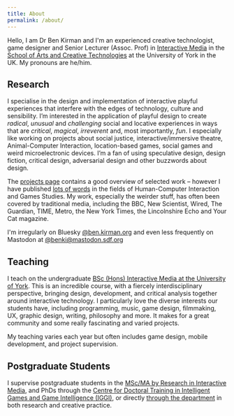 ```yaml
---
title: About
permalink: /about/
---
```

Hello, I am Dr Ben Kirman and I'm an experienced creative technologist, game designer and Senior Lecturer (Assoc. Prof) in [Interactive Media](https://www.york.ac.uk/study/undergraduate/courses/bsc-interactive-media/) in the [School of Arts and Creative Technologies](https://www.york.ac.uk/arts-creative-technologies/) at the University of York in the UK. My pronouns are he/him.

## Research

I specialise in the design and implementation of interactive playful experiences that interfere with the edges of technology, culture and sensibility. I’m interested in the application of playful design to create <em>radical</em>, <em>unusual</em> and <em>challenging</em> social and locative experiences in ways that are <em>critical</em>, <em>magical</em>, <em>irreverent</em> and, most importantly, <em>fun</em>. I especially like working on projects about social justice, interactive/immersive theatre, Animal-Computer Interaction, location-based games, social games and weird microelectronic devices. I’m a fan of using speculative design, design fiction, critical design, adversarial design and other buzzwords about design.

The [projects page](/) contains a good overview of selected work – however I have published [lots of words](/publications) in the fields of Human-Computer Interaction and Games Studies. My work, especially the weirder stuff, has often been covered by traditional media, including the BBC, New Scientist, Wired, The Guardian, TIME, Metro, the New York Times, the Lincolnshire Echo and Your Cat magazine.

I'm irregularly on Bluesky [@ben.kirman.org](https://bsky.app/profile/ben.kirman.org) and even less frequently on Mastodon at <a href="https://mastodon.sdf.org/@benki" rel="me">@benki@mastodon.sdf.org</a>

## Teaching

I teach on the undergraduate [BSc (Hons) Interactive Media at the University of York](https://www.york.ac.uk/study/undergraduate/courses/bsc-interactive-media/). This is an incredible course, with a fiercely interdisciplinary perspective, bringing design, development, and critical analysis together around interactive technology. I particularly love the diverse interests our students have, including programming, music, game design, filmmaking, UX, graphic design, writing, philosophy and more. It makes for a great community and some really fascinating and varied projects.

My teaching varies each year but often includes game design, mobile development, and project supervision.

## Postgraduate Students

I supervise postgraduate students in the [MSc/MA by Research in Interactive Media](https://www.york.ac.uk/arts-creative-technologies/study/theatre-film-television-research-degrees/ma-msc-interactive-media-by-research/), and PhDs through the [Centre for Doctoral Training in Intelligent Games and Game Intelligence (IGGI)](https://iggi.org.uk/), or directly [through the department](https://www.york.ac.uk/tfti/study/postgraduate/funding/) in both research and creative practice.
